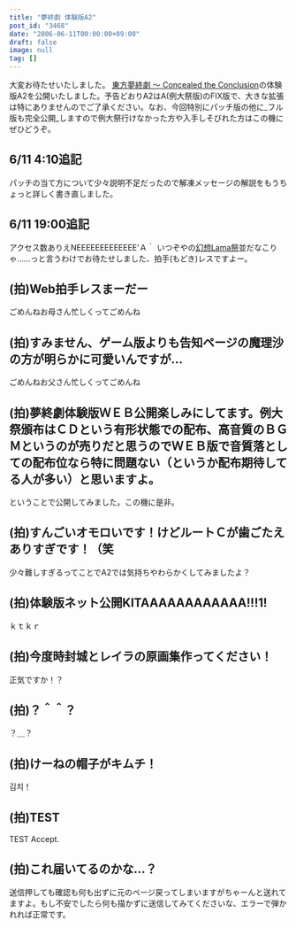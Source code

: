 ```yaml
---
title: "夢終劇 体験版A2"
post_id: "3468"
date: "2006-06-11T00:00:00+09:00"
draft: false
image: null
tag: []
---
```



大変お待たせいたしました。 [東方夢終劇 ～ Concealed the Conclusion](/!/thC/)の体験版A2を公開いたしました。予告どおりA2はA(例大祭版)のFIX版で、大きな拡張は特にありませんのでご了承ください。なお、今回特別にパッチ版の他に_フル版も完全公開_しますので例大祭行けなかった方や入手しそびれた方はこの機にぜひどうぞ。
## 6/11 4:10追記
パッチの当て方について少々説明不足だったので解凍メッセージの解説をもうちょっと詳しく書き直しました。
## 6/11 19:00追記
アクセス数ありえNEEEEEEEEEEEEE'Ａ｀ いつぞやの[幻想Lama祭]("http://lama.danmaq.com/lama/)並だなこりゃ……っと言うわけでお待たせしました、拍手(もどき)レスですよー。
## (拍)Web拍手レスまーだー
ごめんねお母さん忙しくってごめんね
## (拍)すみません、ゲーム版よりも告知ページの魔理沙の方が明らかに可愛いんですが…
ごめんねお父さん忙しくってごめんね
## (拍)夢終劇体験版ＷＥＢ公開楽しみにしてます。例大祭頒布はＣＤという有形状態での配布、高音質のＢＧＭというのが売りだと思うのでＷＥＢ版で音質落としての配布位なら特に問題ない（というか配布期待してる人が多い）と思いますよ。
ということで公開してみました。この機に是非。
## (拍)すんごいオモロいです！けどルートＣが歯ごたえありすぎです！（笑
少々難しすぎるってことでA2では気持ちやわらかくしてみましたよ？
## (拍)体験版ネット公開KITAAAAAAAAAAAA!!!1!
ｋｔｋｒ
## (拍)今度時封城とレイラの原画集作ってください！
正気ですか！？
## (拍)？＾＾？
？＿？
## (拍)けーねの帽子がキムチ！
김치！
## (拍)TEST
TEST Accept.
## (拍)これ届いてるのかな…？
送信押しても確認も何も出ずに元のページ戻ってしまいますがちゃーんと送れてますよ。もし不安でしたら何も描かずに送信してみてくださいな、エラーで弾かれれば正常です。
